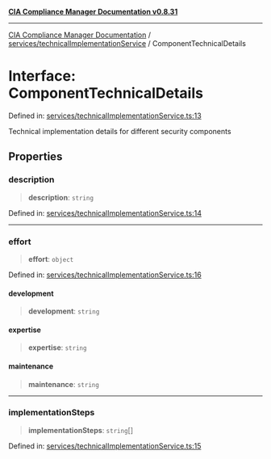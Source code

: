 [**CIA Compliance Manager Documentation v0.8.31**](../../../README.md)

***

[CIA Compliance Manager Documentation](../../../modules.md) / [services/technicalImplementationService](../README.md) / ComponentTechnicalDetails

# Interface: ComponentTechnicalDetails

Defined in: [services/technicalImplementationService.ts:13](https://github.com/Hack23/cia-compliance-manager/blob/85c025371255f412469ec0119911b7cb143a6212/src/services/technicalImplementationService.ts#L13)

Technical implementation details for different security components

## Properties

### description

> **description**: `string`

Defined in: [services/technicalImplementationService.ts:14](https://github.com/Hack23/cia-compliance-manager/blob/85c025371255f412469ec0119911b7cb143a6212/src/services/technicalImplementationService.ts#L14)

***

### effort

> **effort**: `object`

Defined in: [services/technicalImplementationService.ts:16](https://github.com/Hack23/cia-compliance-manager/blob/85c025371255f412469ec0119911b7cb143a6212/src/services/technicalImplementationService.ts#L16)

#### development

> **development**: `string`

#### expertise

> **expertise**: `string`

#### maintenance

> **maintenance**: `string`

***

### implementationSteps

> **implementationSteps**: `string`[]

Defined in: [services/technicalImplementationService.ts:15](https://github.com/Hack23/cia-compliance-manager/blob/85c025371255f412469ec0119911b7cb143a6212/src/services/technicalImplementationService.ts#L15)
